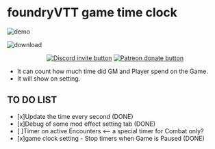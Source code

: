 # foundryVTT game time clock
![demo](https://user-images.githubusercontent.com/23254376/111742237-bc5a4e80-88c2-11eb-8b77-31aa9726ffed.png)

![download](https://img.shields.io/github/downloads/hktrpg/foundryVTT_game_time_clock/total)
<p align="center">
    <a href="https://discord.gg/vx4kcm7" title="Join the discord server!"><img src="https://img.shields.io/discord/278202347165974529?logo=discord" alt="Discord invite button" /></a>
    <a href="https://patreon.com/HKTRPG" title="Donate to this project using Patreon"><img src="https://img.shields.io/badge/patreon-donate-red.svg" alt="Patreon donate button" /></a>
</p>

- It can count how much time did GM and Player spend on the Game.
- It will show on setting.
## TO DO LIST
- [x]Update the time every second (DONE)
- [x]Debug of some mod effect setting tab (DONE)
- [ ]Timer on active Encounters <-- a special timer for Combat only?
- [x]game clock setting - Stop timers when Game is Paused (DONE)

